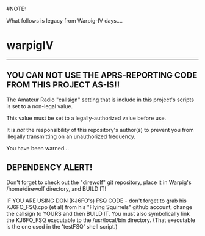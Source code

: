 #NOTE:

What follows is legacy from Warpig-IV days....



# warpigIV

---------
YOU CAN NOT USE THE APRS-REPORTING CODE FROM THIS PROJECT AS-IS!!
---------

The Amateur Radio "callsign" setting that is include in this project's scripts is set to a non-legal value.

This value must be set to a legally-authorized value before use.

It is *not* the responsibility of this repository's author(s) to prevent you from illegally transmitting on an unauthorized frequency.

You have been warned...


DEPENDENCY ALERT!
-----------------
Don't forget to check out the "direwolf" git repository, place it in Warpig's /home/direwolf directory, and BUILD IT!

IF YOU ARE USING DON (KJ6FO's) FSQ CODE - don't forget to grab his KJ6FO_FSQ.cpp (et al) from his "Flying Squirrels" github account, change the callsign to YOURS and then BUILD IT. You must also symbolically link the KJ6FO_FSQ executable to the /usr/local/bin directory.  (That executable is the one used in the 'testFSQ' shell script.)

